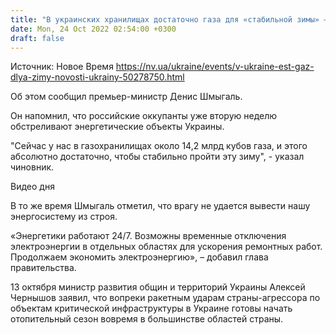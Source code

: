 ```yaml
---
title: "В украинских хранилищах достаточно газа для «стабильной зимы» — Шмыгаль"
date: Mon, 24 Oct 2022 02:54:00 +0300
draft: false
---
```

Источник: Новое Время https://nv.ua/ukraine/events/v-ukraine-est-gaz-dlya-zimy-novosti-ukrainy-50278750.html


Об этом сообщил премьер-министр Денис Шмыгаль.

Он напомнил, что российские оккупанты уже вторую неделю обстреливают энергетические объекты Украины.

"Сейчас у нас в газохранилищах около 14,2 млрд кубов газа, и этого абсолютно достаточно, чтобы стабильно пройти эту зиму", - указал чиновник.

 Видео дня   

В то же время Шмыгаль отметил, что врагу не удается вывести нашу энергосистему из строя.

«Энергетики работают 24/7. Возможны временные отключения электроэнергии в отдельных областях для ускорения ремонтных работ. Продолжаем экономить электроэнергию», – добавил глава правительства.

13 октября министр развития общин и территорий Украины Алексей Чернышов заявил, что вопреки ракетным ударам страны-агрессора по объектам критической инфраструктуры в Украине готовы начать отопительный сезон вовремя в большинстве областей страны.
